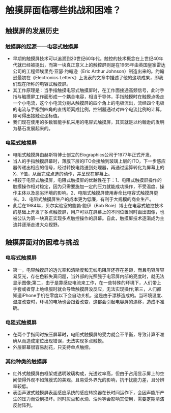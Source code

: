 # 触摸屏面临哪些挑战和困难？
## 触摸屏的发展历史
### 触摸屏的起源——电容式触摸屏
- 早期的触摸屏技术可以追溯到20世纪60年代。触控的技术概念在上世纪40年代就已经被提出，而第一块真正意义上的触控屏则是在1965年由英国皇家雷达公司的工程师埃里克·亚瑟·约翰逊（Eric Arthur Johnson）制造出来的。约翰逊最初在《Electronics Letters》上发表的文章中描述了他的这项成果，即我们现在所称的电容式触摸屏。
- 其工作原理是：当手指触摸电容式触摸屏时，在工作面接通高频信号，此时手指与触摸屏工作面形成一个耦合电容，相当于导体，手指触摸时在触摸点吸走一个小电流，这个小电流分别从触摸屏的四个角上的电极流出，流经四个电极的电流与手指到四角的直线距离成比例，控制器通过对四个电流比例的计算，即可得出接触点坐标值。
- 我们现在使用的多数智能手机采用的电容式触摸屏，其实就是以约翰逊的发明为基石发展起来的。
### 电阻式触摸屏
- 电阻式触摸屏由赫斯特博士创立的Elographics公司于1977年正式开发。
- 当人的手指触摸屏幕时，薄膜下层的ITO会接触到玻璃上层的ITO，下一步感应器传递出相应的信号，经过转换电路送到处理器，再通过运算转化为屏幕上的X、Y值，从而完成点选的动作，并呈现在屏幕上。
- 相较于电容式触摸屏，电阻式触摸屏的优越性在于：1、电阻式触摸屏操作的触摸操作相对稳定，因为只需要施加一定的压力就能成功操作，不受温度、操作主体以及恶劣环境的影响。2、电阻式触摸屏使用寿命比电容式触摸屏更长。3、电阻式触摸屏生产的成本更为低廉，有利于大规模的商业生产。
- 此后在1984年，贝尔实验室的鲍勃·鲍伊（Bob Boie）博士在电容式触控技术的基础上开发了多点触摸屏，用户可以在屏幕上的不同位置同时画出图像，也被公认为第一块真正实现多点触控操作的屏幕。自此，触摸屏技术逐渐成为主流并逐渐走进大众视野。
## 触摸屏面对的困难与挑战
### 电容式触摸屏
- 第一，电容触摸屏的透光率和清晰度和无线电阻屏还存在差距，而且电容屏容易反光，存在色彩失真问题，当外部的光照强于电容屏内部的亮度时，就无法显示图像;第二，由于是靠感应电流来工作，在一些特殊的环境下，人们带上手套或者穿上绝缘服时就会导致触摸屏没反应，无法实现操作;第三，人们都知道iPhone手机在零度以下会自动关机，这是由于漂移造成的。当环境温度、湿度改变时，环境的电场也会跟着改变，这都会引起电容屏的漂移，造成不准确。
### 电阻式触摸屏
- 在两个手指同时按压屏幕时，电阻式触摸屏的受力就会不平衡，导致计算不准确从而造成定位出现错误，无法实现多点触摸。
- 外层屏幕很容易刮花，只支持单点触控。
### 其他种类的触摸屏
- 红外式触摸屏由框架或透明玻璃构成，光透过率高，但由于占用显示屏上的空间使得外观不如薄膜式的美观。且易受外界光的影响，抗干扰能力差，且分辨率较低。
- 表面声波式触摸屏表面感应系统的感应转换器在长时间运作下，会因声能所产生的压力而受到损坏。同时灰尘和水滴、油污等会影响其使用，需要定期清洁反射阵列。

